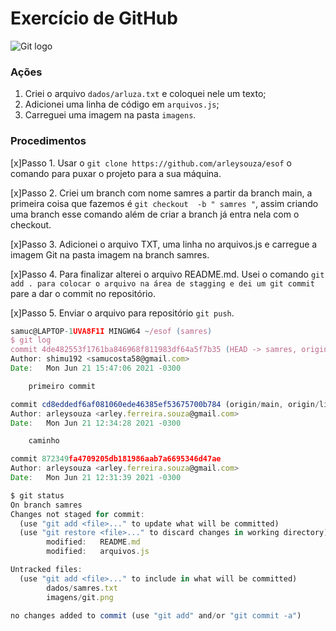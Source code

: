 # Exercício de GitHub

![Git logo](https://cdn.icon-icons.com/icons2/2108/PNG/512/git_icon_130933.png)

### Ações

1. Criei o arquivo `dados/arluza.txt` e coloquei nele um texto;
2. Adicionei uma linha de código em `arquivos.js`;
3. Carreguei uma imagem na pasta `imagens`.

### Procedimentos

[x]Passo 1. Usar o `git clone https://github.com/arleysouza/esof` o comando para puxar o projeto para a sua máquina.

[x]Passo 2. Criei um branch com nome samres a partir da branch main, a primeira coisa que fazemos é `git checkout  -b " samres "`, assim criando uma branch esse comando além de criar a branch já entra nela com o checkout.

[x]Passo 3. Adicionei o arquivo TXT, uma linha no arquivos.js e carregue a imagem Git na pasta imagem na branch samres.

[x]Passo 4. Para finalizar alterei o arquivo README.md. Usei o comando `git add . para colocar o arquivo na área de stagging e dei um git commit` pare a dar o commit no repositório.

[x]Passo 5. Enviar o arquivo para repositório `git push`.

```javascript
samuc@LAPTOP-1UVA8F1I MINGW64 ~/esof (samres)
$ git log
commit 4de482553f1761ba846968f811983df64a5f7b35 (HEAD -> samres, origin/samres)
Author: shimu192 <samucosta58@gmail.com>
Date:   Mon Jun 21 15:47:06 2021 -0300

    primeiro commit

commit cd8eddedf6af081060ede46385ef53675700b784 (origin/main, origin/lindal, origin/HEAD, main)
Author: arleysouza <arley.ferreira.souza@gmail.com>
Date:   Mon Jun 21 12:34:28 2021 -0300

    caminho

commit 872349fa4709205db181986aab7a6695346d47ae
Author: arleysouza <arley.ferreira.souza@gmail.com>
Date:   Mon Jun 21 12:31:39 2021 -0300

$ git status
On branch samres
Changes not staged for commit:
  (use "git add <file>..." to update what will be committed)
  (use "git restore <file>..." to discard changes in working directory)
        modified:   README.md
        modified:   arquivos.js

Untracked files:
  (use "git add <file>..." to include in what will be committed)
        dados/samres.txt
        imagens/git.png

no changes added to commit (use "git add" and/or "git commit -a")

```
